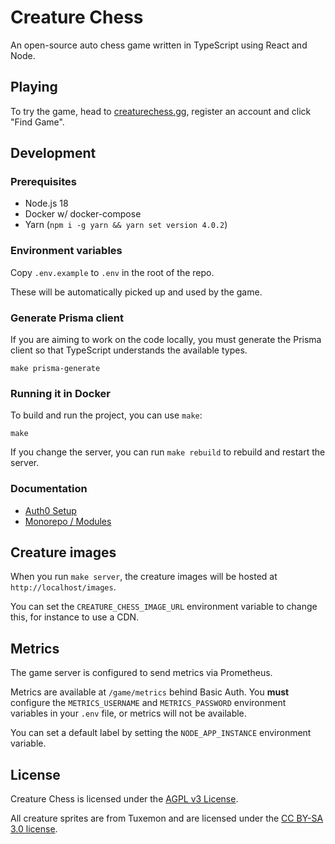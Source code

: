 # Creature Chess

An open-source auto chess game written in TypeScript using React and Node.

## Playing

To try the game, head to [creaturechess.gg](https://creaturechess.gg), register an account and click "Find Game".

## Development

### Prerequisites

- Node.js 18
- Docker w/ docker-compose
- Yarn (`npm i -g yarn && yarn set version 4.0.2`)

### Environment variables

Copy `.env.example` to `.env` in the root of the repo.

These will be automatically picked up and used by the game.

### Generate Prisma client

If you are aiming to work on the code locally, you must generate the Prisma client so that TypeScript understands the available types.

```shell
make prisma-generate
```

### Running it in Docker

To build and run the project, you can use `make`:

```shell
make
```

If you change the server, you can run `make rebuild` to rebuild and restart the server.

### Documentation

- [Auth0 Setup](docs/auth0.md)
- [Monorepo / Modules](docs/monorepo.md)

## Creature images

When you run `make server`, the creature images will be hosted at `http://localhost/images`.

You can set the `CREATURE_CHESS_IMAGE_URL` environment variable to change this, for instance to use a CDN.

## Metrics

The game server is configured to send metrics via Prometheus.

Metrics are available at `/game/metrics` behind Basic Auth. You **must** configure the `METRICS_USERNAME` and `METRICS_PASSWORD` environment variables in your `.env` file, or metrics will not be available.

You can set a default label by setting the `NODE_APP_INSTANCE` environment variable.

## License

Creature Chess is licensed under the [AGPL v3 License](LICENSE).

All creature sprites are from Tuxemon and are licensed under the [CC BY-SA 3.0 license](https://creativecommons.org/licenses/by-sa/3.0/).
